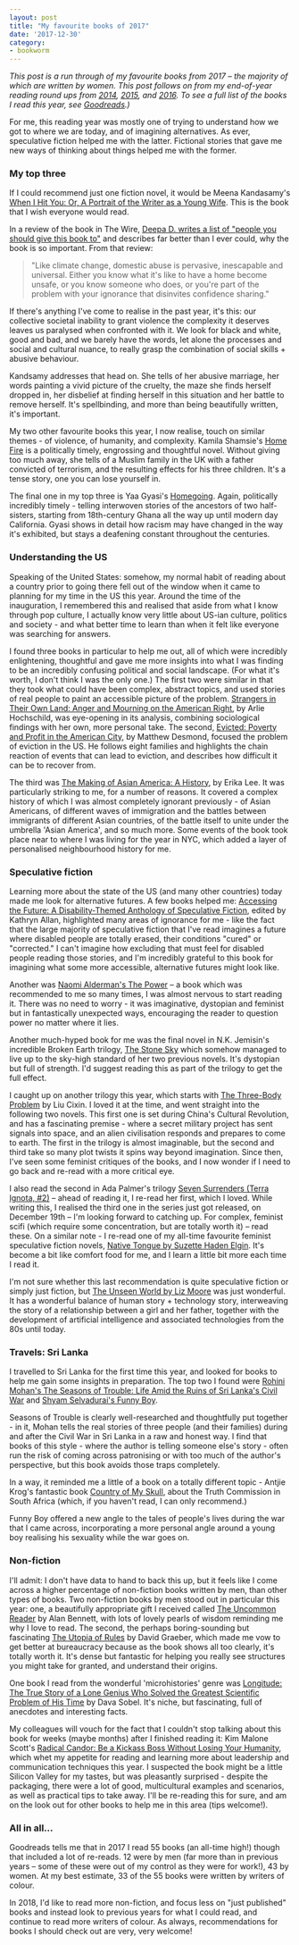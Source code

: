 ```yaml
---
layout: post
title: "My favourite books of 2017"
date: '2017-12-30'
category:
- bookworm
---
```


*This post is a run through of my favourite books from 2017 – the majority of which are written by women. This post follows on from my end-of-year reading round ups from [2014](http://zararah.net/blog/2014/12/26/50-books-2014/), [2015](http://zararah.net/blog/2016/01/02/my-year-in-books/), and [2016](http://zararah.net/blog/2017/01/04/2016-in-books/). To see a full list of the books I read this year, see [Goodreads](https://www.goodreads.com/review/list/5852496-zara-rahman?shelf=read).)*

For me, this reading year was mostly one of trying to understand how we got to where we are today, and of imagining alternatives. As ever, speculative fiction helped me with the latter. Fictional stories that gave me new ways of thinking about things helped me with the former.

### My top three

If I could recommend just one fiction novel, it would be Meena Kandasamy's [When I Hit You: Or, A Portrait of the Writer as a Young Wife](https://www.goodreads.com/book/show/33905006-when-i-hit-you). This is the book that I wish everyone would read.

In a review of the book in The Wire, [Deepa D. writes a list of "people you should give this book to"](https://thewire.in/143044/list-people-read-i-hit/) and describes far better than I ever could, why the book is so important. From that review:

<blockquote>"Like climate change, domestic abuse is pervasive, inescapable and universal. Either you know what it's like to have  a home become unsafe, or you know someone who does, or you're part of the problem with your ignorance that disinvites confidence sharing."</blockquote>

If there's anything I've come to realise in the past year, it's this: our collective societal inability to grant violence the complexity it deserves leaves us paralysed when confronted with it. We look for black and white, good and bad, and we barely have the words, let alone the processes and social and cultural nuance, to really grasp the combination of social skills + abusive behaviour.

Kandsamy addresses that head on. She tells of her abusive marriage, her words painting a vivid picture of the cruelty, the maze she finds herself dropped in, her disbelief at finding herself in this situation and her battle to remove herself. It's spellbinding, and more than being beautifully written, it's important.

My two other favourite books this year, I now realise, touch on similar themes - of violence, of humanity, and complexity. Kamila Shamsie's [Home Fire](https://www.goodreads.com/book/show/33621427-home-fire) is a politically timely, engrossing and thoughtful novel. Without giving too much away, she tells of a Muslim family in the UK with a father convicted of terrorism, and the resulting effects for his three children. It's a tense story, one you can lose yourself in.

The final one in my top three is Yaa Gyasi's [Homegoing](https://www.goodreads.com/book/show/27071490-homegoing). Again, politically incredibly timely - telling interwoven stories of the ancestors of two half-sisters, starting from 18th-century Ghana all the way up until modern day California. Gyasi shows in detail how racism may have changed in the way it's exhibited, but stays a deafening constant throughout the centuries.

### Understanding the US

Speaking of the United States: somehow, my normal habit of reading about a country prior to going there fell out of the window when it came to planning for my time in the US this year. Around the time of the inauguration, I remembered this and realised that aside from what I know through pop culture, I actually know very little about US-ian culture, politics and society - and what better time to learn than when it felt like everyone was searching for answers.

I found three books in particular to help me out, all of which were incredibly enlightening, thoughtful and gave me more insights into what I was finding to be an incredibly confusing political and social landscape. (For what it's worth, I don't think I was the only one.) The first two were similar in that they took what could have been complex, abstract topics, and used stories of real people to paint an accessible picture of the problem. [Strangers in Their Own Land: Anger and Mourning on the American Right](https://www.goodreads.com/book/show/28695425-strangers-in-their-own-land), by Arlie Hochschild, was eye-opening in its analysis, combining sociological findings with her own, more personal take. The second, [Evicted: Poverty and Profit in the American City](https://www.goodreads.com/book/show/25852784-evicted), by Matthew Desmond, focused the problem of eviction in the US. He follows eight families and highlights the chain reaction of events that can lead to eviction, and describes how difficult it can be to recover from. 

The third was [The Making of Asian America: A History](https://www.goodreads.com/book/show/23492717-the-making-of-asian-america?ac=1&from_search=true), by Erika Lee. It was particularly striking to me, for a number of reasons. It covered a complex history of which I was almost completely ignorant previously - of Asian Americans, of different waves of immigration and the battles between immigrants of different Asian countries, of the battle itself to unite under the umbrella 'Asian America', and so much more. Some events of the book took place near to where I was living for the year in NYC, which added a layer of personalised neighbourhood history for me.

### Speculative fiction

Learning more about the state of the US (and many other countries) today made me look for alternative futures. A few books helped me: [Accessing the Future: A Disability-Themed Anthology of Speculative Fiction](https://www.goodreads.com/book/show/25510286-accessing-the-future), edited by Kathryn Allan, highlighted many areas of ignorance for me - like the fact that the large majority of speculative fiction that I've read imagines a future where disabled people are totally erased, their conditions "cured" or "corrected." I can't imagine how excluding that must feel for disabled people reading those stories, and I'm incredibly grateful to this book for imagining what some more accessible, alternative futures might look like.

Another was [Naomi Alderman's The Power](https://www.goodreads.com/book/show/29751398-the-power) – a book which was recommended to me so many times, I was almost nervous to start reading it. There was no need to worry - it was imaginative, dystopian and feminist but in fantastically unexpected ways, encouraging the reader to question power no matter where it lies.

Another much-hyped book for me was the final novel in N.K. Jemisin's incredible Broken Earth trilogy, [The Stone Sky](https://www.goodreads.com/book/show/31817749-the-stone-sky) which somehow managed to live up to the sky-high standard of her two previous novels. It's dystopian but full of strength. I'd suggest reading this as part of the trilogy to get the full effect.

I caught up on another trilogy this year, which starts with [The Three-Body Problem](https://www.goodreads.com/book/show/20518872-the-three-body-problem) by Liu Cixin. I loved it at the time, and went straight into the following two novels. This first one is set during China's Cultural Revolution, and has a fascinating premise - where a secret military project has sent signals into space, and an alien civilisation responds and prepares to come to earth. The first in the trilogy is almost imaginable, but the second and third take so many plot twists it spins way beyond imagination. Since then, I've seen some feminist critiques of the books, and I now wonder if I need to go back and re-read with a more critical eye.

I also read the second in Ada Palmer's trilogy [Seven Surrenders (Terra Ignota, #2)](https://www.goodreads.com/book/show/28220647-seven-surrenders) – ahead of reading it, I re-read her first, which I loved. While writing this, I realised the third one in the series just got released, on December 19th – I'm looking forward to catching up. For complex, feminist scifi (which require some concentration, but are totally worth it) – read these. On a similar note - I re-read one of my all-time favourite feminist speculative fiction novels, [Native Tongue by Suzette Haden Elgin](https://www.goodreads.com/book/show/285563.Native_Tongue). It's become a bit like comfort food for me, and I learn a little bit more each time I read it.

I'm not sure whether this last recommendation is quite speculative fiction or simply just fiction, but [The Unseen World by Liz Moore](https://www.goodreads.com/book/show/32191748-the-unseen-world) was just wonderful. It has a wonderful balance of human story + technology story, interweaving the story of a relationship between a girl and her father, together with the development of artificial intelligence and associated technologies from the 80s until today.

### Travels: Sri Lanka

I travelled to Sri Lanka for the first time this year, and looked for books to help me gain some insights in preparation. The top two I found were [Rohini Mohan's The Seasons of Trouble: Life Amid the Ruins of Sri Lanka's Civil War](https://www.goodreads.com/book/show/22307791-the-seasons-of-trouble) and [Shyam Selvadurai's Funny Boy](https://www.goodreads.com/book/show/111389.Funny_Boy).

Seasons of Trouble is clearly well-researched and thoughtfully put together - in it, Mohan tells the real stories of three people (and their families) during and after the Civil War in Sri Lanka in a raw and honest way. I find that books of this style - where the author is telling someone else's story - often run the risk of coming across patronising or with too much of the author's perspective, but this book avoids those traps completely.

In a way, it reminded me a little of a book on a totally different topic - Antjie Krog's fantastic book [Country of My Skull](https://www.goodreads.com/book/show/63675.Country_of_My_Skull), about the Truth Commission in South Africa (which, if you haven't read, I can only recommend.)

Funny Boy offered a new angle to the tales of people's lives during the war that I came across, incorporating a more personal angle around a young boy realising his sexuality while the war goes on.

### Non-fiction

I'll admit: I don't have data to hand to back this up, but it feels like I come across a higher percentage of non-fiction books written by men, than other types of books. Two non-fiction books by men stood out in particular this year: one, a beautifully appropriate gift I received called [The Uncommon Reader](https://www.goodreads.com/book/show/1096390.The_Uncommon_Reader) by Alan Bennett, with lots of lovely pearls of wisdom reminding me why I love to read. The second, the perhaps boring-sounding but fascinating [The Utopia of Rules](https://www.goodreads.com/book/show/22245334-the-utopia-of-rules) by David Graeber, which made me vow to get better at bureaucracy because as the book shows all too clearly, it's totally worth it. It's dense but fantastic for helping you really see structures you might take for granted, and understand their origins.

One book I read from the wonderful 'microhistories' genre was [Longitude: The True Story of a Lone Genius Who Solved the Greatest Scientific Problem of His Time](https://www.goodreads.com/book/show/4806.Longitude) by Dava Sobel. It's niche, but fascinating, full of anecdotes and interesting facts.

My colleagues will vouch for the fact that I couldn't stop talking about this book for weeks (maybe months) after I finished reading it: Kim Malone Scott's [Radical Candor: Be a Kickass Boss Without Losing Your Humanity](https://www.goodreads.com/book/show/29939161-radical-candor), which whet my appetite for reading and learning more about leadership and communication techniques this year. I suspected the book might be a little Silicon Valley for my tastes, but was pleasantly surprised - despite the packaging, there were a lot of good, multicultural examples and scenarios, as well as practical tips to take away. I'll be re-reading this for sure, and am on the look out for other books to help me in this area (tips welcome!).


### All in all...

Goodreads tells me that in 2017 I read 55 books (an all-time high!) though that included a lot of re-reads. 12 were by men (far more than in previous years – some of these were out of my control as they were for work!), 43 by women. At my best estimate, 33 of the 55 books were written by writers of colour.

In 2018, I'd like to read more non-fiction, and focus less on "just published" books and instead look to previous years for what I could read, and continue to read more writers of colour. As always, recommendations for books I should check out are very, very welcome!


